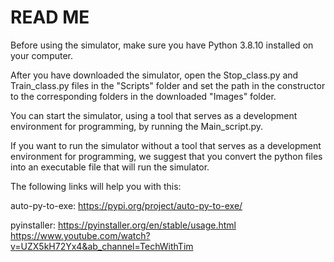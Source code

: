 # READ ME

Before using the simulator, make sure you have Python 3.8.10 installed on your computer.

After you have downloaded the simulator, open the Stop_class.py and Train_class.py files in 
the "Scripts" folder and set the path in the constructor to the corresponding folders in the 
downloaded "Images" folder.

You can start the simulator, using a tool that serves as a development environment for programming, 
by running the Main_script.py.

If you want to run the simulator without a tool that serves as a development environment for programming, 
we suggest that you convert the python files into an executable file that will run the simulator. 

The following links will help you with this:

auto-py-to-exe:
https://pypi.org/project/auto-py-to-exe/

pyinstaller:
https://pyinstaller.org/en/stable/usage.html
https://www.youtube.com/watch?v=UZX5kH72Yx4&ab_channel=TechWithTim
